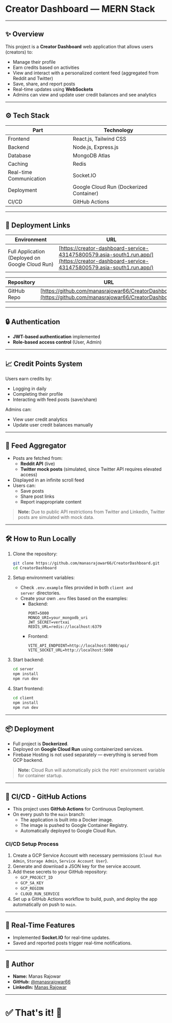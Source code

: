 # Creator Dashboard — MERN Stack

---

## ✨ Overview

This project is a **Creator Dashboard** web application that allows users (creators) to:

- Manage their profile
- Earn credits based on activities
- View and interact with a personalized content feed (aggregated from Reddit and Twitter)
- Save, share, and report posts
- Real-time updates using **WebSockets**
- Admins can view and update user credit balances and see analytics

---

## ⚙️ Tech Stack

| Part                    | Technology                              |
| ----------------------- | --------------------------------------- |
| Frontend                | React.js, Tailwind CSS                  |
| Backend                 | Node.js, Express.js                     |
| Database                | MongoDB Atlas                           |
| Caching                 | Redis                                   |
| Real-time Communication | Socket.IO                               |
| Deployment              | Google Cloud Run (Dockerized Container) |
| CI/CD                   | GitHub Actions                          |

---

## 🚀 Deployment Links

| Environment                                     | URL                                                                                                                                        |
| ----------------------------------------------- | ------------------------------------------------------------------------------------------------------------------------------------------ |
| Full Application (Deployed on Google Cloud Run) | [https://creator-dashboard-service-431475800579.asia-south1.run.app/](https://creator-dashboard-service-431475800579.asia-south1.run.app/) |

| Repository  | URL                                                                                                      |
| ----------- | -------------------------------------------------------------------------------------------------------- |
| GitHub Repo | [https://github.com/manasrajowar66/CreatorDashboard](https://github.com/manasrajowar66/CreatorDashboard) |

---

## 🔒 Authentication

- **JWT-based authentication** implemented
- **Role-based access control** (User, Admin)

---

## 📈 Credit Points System

Users earn credits by:

- Logging in daily
- Completing their profile
- Interacting with feed posts (save/share)

Admins can:

- View user credit analytics
- Update user credit balances manually

---

## 📰 Feed Aggregator

- Posts are fetched from:
  - **Reddit API** (live)
  - **Twitter mock posts** (simulated, since Twitter API requires elevated access)
- Displayed in an infinite scroll feed
- Users can:
  - Save posts
  - Share post links
  - Report inappropriate content

> **Note:** Due to public API restrictions from Twitter and LinkedIn, Twitter posts are simulated with mock data.

---

## 🛠️ How to Run Locally

1. Clone the repository:

   ```bash
   git clone https://github.com/manasrajowar66/CreatorDashboard.git
   cd CreatorDashboard
   ```

2. Setup environment variables:

   - Check `.env.example` files provided in both `client and server `directories.
   - Create your own `.env` files based on the examples:
     - Backend:
       ```env
       PORT=5000
       MONGO_URI=your_mongodb_uri
       JWT_SECRET=vertxai
       REDIS_URL=redis://localhost:6379
       ```
     - Frontend:
       ```env
       VITE_API_ENDPOINT=http://localhost:5000/api/
       VITE_SOCKET_URL=http://localhost:5000
       ```

3. Start backend:

   ```bash
   cd server
   npm install
   npm run dev
   ```

4. Start frontend:

   ```bash
   cd client
   npm install
   npm run dev
   ```

---

## 📦 Deployment

- Full project is **Dockerized**.
- Deployed on **Google Cloud Run** using containerized services.
- Firebase Hosting is not used separately — everything is served from GCP backend.

> **Note:** Cloud Run will automatically pick the `PORT` environment variable for container startup.

---

## 🔄 CI/CD - GitHub Actions

- This project uses **GitHub Actions** for Continuous Deployment.
- On every push to the `main` branch:
  - The application is built into a Docker image.
  - The image is pushed to Google Container Registry.
  - Automatically deployed to Google Cloud Run.

### CI/CD Setup Process

1. Create a GCP Service Account with necessary permissions (`Cloud Run Admin`, `Storage Admin`, `Service Account User`).
2. Generate and download a JSON key for the service account.
3. Add these secrets to your GitHub repository:
   - `GCP_PROJECT_ID`
   - `GCP_SA_KEY`
   - `GCP_REGION`
   - `CLOUD_RUN_SERVICE`
4. Set up a GitHub Actions workflow to build, push, and deploy the app automatically on push to `main`.

---

## 📡 Real-Time Features

- Implemented **Socket.IO** for real-time updates.
- Saved and reported posts trigger real-time notifications.

---

## 📄 Author

- **Name:** Manas Rajowar
- **GitHub:** [@manasrajowar66](https://github.com/manasrajowar66)
- **LinkedIn:** [Manas Rajowar](https://www.linkedin.com/in/manas-rajowar-3b0b981a3/)

---

# ✅ That's it! 🚀
